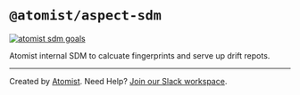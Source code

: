 # `@atomist/aspect-sdm`

[![atomist sdm goals](https://badge.atomist.com/T29E48P34/atomist/aspect-sdm/040f4191-9ae4-45cc-b30a-489145116acd)](https://app.atomist.com/workspace/T29E48P34)

Atomist internal SDM to calcuate fingerprints and serve up drift repots. 
 
----- 

Created by [Atomist][atomist].
Need Help?  [Join our Slack workspace][slack].

[atomist]: https://atomist.com/ (Atomist - How Teams Deliver Software)
[slack]: https://join.atomist.com/ (Atomist Community Slack)
